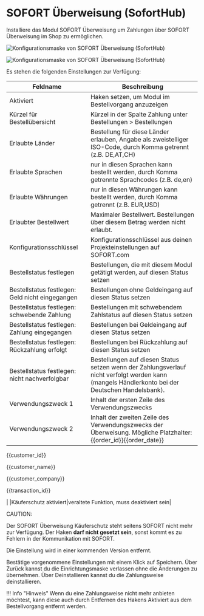 # SOFORT Überweisung \(SofortHub\) 

Installiere das Modul SOFORT Überweisung um Zahlungen über SOFORT Überweisung im Shop zu ermöglichen.

![](Bilder/Abb064_Hub_Sofort.PNG "Konfigurationsmaske von SOFORT Überweisung
        (SofortHub)")

![](Bilder/soforthub/20190703_HB_011.png "Konfigurationsmaske von SOFORT Überweisung
        (SofortHub)")

Es stehen die folgenden Einstellungen zur Verfügung:

|Feldname|Beschreibung|
|--------|------------|
|Aktiviert|Haken setzen, um Modul im Bestellvorgang anzuzeigen|
|Kürzel für Bestellübersicht|Kürzel in der Spalte Zahlung unter Bestellungen \> Bestellungen|
|Erlaubte Länder|Bestellung für diese Länder erlauben, Angabe als zweistelliger ISO-Code, durch Komma getrennt \(z.B. DE,AT,CH\)|
|Erlaubte Sprachen|nur in diesen Sprachen kann bestellt werden, durch Komma getrennte Sprachcodes \(z.B. de,en\)|
|Erlaubte Währungen|nur in diesen Währungen kann bestellt werden, durch Komma getrennt \(z.B. EUR,USD\)|
|Erlaubter Bestellwert|Maximaler Bestellwert. Bestellungen über diesem Betrag werden nicht erlaubt.|
|Konfigurationsschlüssel|Konfigurationsschlüssel aus deinen Projekteinstellungen auf SOFORT.com|
|Bestellstatus festlegen|Bestellungen, die mit diesem Modul getätigt werden, auf diesen Status setzen|
|Bestellstatus festlegen: Geld nicht eingegangen|Bestellungen ohne Geldeingang auf diesen Status setzen|
|Bestellstatus festlegen: schwebende Zahlung|Bestellungen mit schwebendem Zahlstatus auf diesen Status setzen|
|Bestellstatus festlegen: Zahlung eingegangen|Bestellungen bei Geldeingang auf diesen Status setzen|
|Bestellstatus festlegen: Rückzahlung erfolgt|Bestellungen bei Rückzahlung auf diesen Status setzen|
|Bestellstatus festlegen: nicht nachverfolgbar|Bestellungen auf diesen Status setzen wenn der Zahlungsverlauf nicht verfolgt werden kann \(mangels Händlerkonto bei der Deutschen Handelsbank\).|
|Verwendungszweck 1|Inhalt der ersten Zeile des Verwendungszwecks|
|Verwendungszweck 2|Inhalt der zweiten Zeile des Verwendungszwecks der Überweisung. Mögliche Platzhalter:\{\{order\_id\}\}\{\{order\_date\}\}

\{\{customer\_id\}\}

\{\{customer\_name\}\}

\{\{customer\_company\}\}

\{\{transaction\_id\}\}

|
|Käuferschutz aktiviert|veraltete Funktion, muss deaktiviert sein|

CAUTION:

Der SOFORT Überweisung Käuferschutz steht seitens SOFORT nicht mehr zur Verfügung. Der Haken **darf nicht gesetzt sein**, sonst kommt es zu Fehlern in der Kommunikation mit SOFORT.

Die Einstellung wird in einer kommenden Version entfernt.

Bestätige vorgenommene Einstellungen mit einem Klick auf Speichern. Über Zurück kannst du die Einrichtungsmaske verlassen ohne die Änderungen zu übernehmen. Über Deinstallieren kannst du die Zahlungsweise deinstallieren.

!!! Info "Hinweis"
	 Wenn du eine Zahlungsweise nicht mehr anbieten möchtest, kann diese auch durch Entfernen des Hakens Aktiviert aus dem Bestellvorgang entfernt werden.



